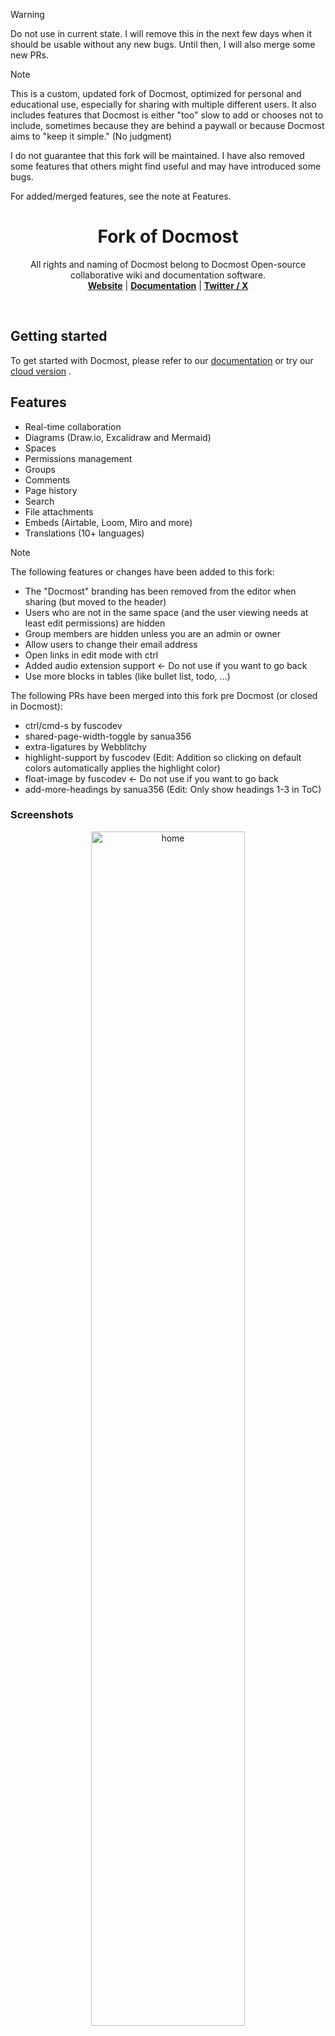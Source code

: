> [!WARNING]
> Do not use in current state. I will remove this in the next few days when it should be usable without any new bugs. Until then, I will also merge some new PRs.

> [!NOTE]
> This is a custom, updated fork of Docmost, optimized for personal and educational use, especially for sharing with multiple different users. It also includes features that Docmost is either "too" slow to add or chooses not to include, sometimes because they are behind a paywall or because Docmost aims to "keep it simple." (No judgment)
> 
> I do not guarantee that this fork will be maintained. I have also removed some features that others might find useful and may have introduced some bugs.
> 
> For added/merged features, see the note at Features.

<div align="center">
    <h1><b>Fork of Docmost</b></h1>
    <p>
        All rights and naming of Docmost belong to Docmost
        Open-source collaborative wiki and documentation software.
        <br />
        <a href="https://docmost.com"><strong>Website</strong></a> | 
        <a href="https://docmost.com/docs"><strong>Documentation</strong></a> |
        <a href="https://twitter.com/DocmostHQ"><strong>Twitter / X</strong></a>
    </p>
</div>
<br />

## Getting started

To get started with Docmost, please refer to our [documentation](https://docmost.com/docs) or try our [cloud version](https://docmost.com/pricing) .

## Features

- Real-time collaboration
- Diagrams (Draw.io, Excalidraw and Mermaid)
- Spaces
- Permissions management
- Groups
- Comments
- Page history
- Search
- File attachments
- Embeds (Airtable, Loom, Miro and more)
- Translations (10+ languages)

> [!NOTE]
> The following features or changes have been added to this fork:
> - The "Docmost" branding has been removed from the editor when sharing (but moved to the header)
> - Users who are not in the same space (and the user viewing needs at least edit permissions) are hidden
> - Group members are hidden unless you are an admin or owner
> - Allow users to change their email address
> - Open links in edit mode with ctrl
> - Added audio extension support <- Do not use if you want to go back
> - Use more blocks in tables (like bullet list, todo, ...)
> 
> The following PRs have been merged into this fork pre Docmost (or closed in Docmost):
> - ctrl/cmd-s by fuscodev
> - shared-page-width-toggle by sanua356
> - extra-ligatures by Webblitchy
> - highlight-support by fuscodev (Edit: Addition so clicking on default colors automatically applies the highlight color)
> - float-image by fuscodev <- Do not use if you want to go back
> - add-more-headings by sanua356 (Edit: Only show headings 1-3 in ToC)

### Screenshots

<p align="center">
<img alt="home" src="https://docmost.com/screenshots/home.png" width="70%">
<img alt="editor" src="https://docmost.com/screenshots/editor.png" width="70%">
</p>

### License
Docmost core is licensed under the open-source AGPL 3.0 license.  
Enterprise features are available under an enterprise license (Enterprise Edition).  

All files in the following directories are licensed under the Docmost Enterprise license defined in `packages/ee/License`.
  - apps/server/src/ee
  - apps/client/src/ee
  - packages/ee

### Contributing

See the [development documentation](https://docmost.com/docs/self-hosting/development)

## Thanks
Special thanks to;

<img width="100" alt="Crowdin" src="https://github.com/user-attachments/assets/a6c3d352-e41b-448d-b6cd-3fbca3109f07" />

[Crowdin](https://crowdin.com/) for providing access to their localization platform.


<img width="48" alt="Algolia-mark-square-white" src="https://github.com/user-attachments/assets/6ccad04a-9589-4965-b6a1-d5cb1f4f9e94" />

[Algolia](https://www.algolia.com/) for providing full-text search to the docs.

